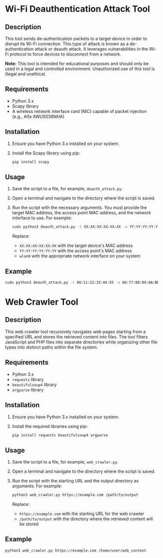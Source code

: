 # Wi-Fi Deauthentication Attack Tool

## Description

This tool sends de-authentication packets to a target device in order to disrupt its Wi-Fi connection. This type of attack is known as a de-authentication attack or deauth attack. It leverages vulnerabilities in the Wi-Fi protocol to force devices to disconnect from a network.

**Note:** This tool is intended for educational purposes and should only be used in a legal and controlled environment. Unauthorized use of this tool is illegal and unethical.

## Requirements

- Python 3.x
- Scapy library
- A wireless network interface card (NIC) capable of packet injection (e.g., Alfa AWUS036NHA)

## Installation

1. Ensure you have Python 3.x installed on your system.
2. Install the Scapy library using pip:

    ```sh
    pip install scapy
    ```

## Usage

1. Save the script to a file, for example, `deauth_attack.py`.
2. Open a terminal and navigate to the directory where the script is saved.
3. Run the script with the necessary arguments. You must provide the target MAC address, the access point MAC address, and the network interface to use. For example:

    ```sh
    sudo python3 deauth_attack.py -t XX:XX:XX:XX:XX:XX -a YY:YY:YY:YY:YY:YY -i wlan0
    ```

    Replace:
    - `XX:XX:XX:XX:XX:XX` with the target device's MAC address
    - `YY:YY:YY:YY:YY:YY` with the access point's MAC address
    - `wlan0` with the appropriate network interface on your system

## Example

```sh
sudo python3 deauth_attack.py -t 00:11:22:33:44:55 -a 66:77:88:99:AA:BB -i wlan0
```

# Web Crawler Tool

## Description

This web crawler tool recursively navigates web pages starting from a specified URL and stores the retrieved content into files. The tool filters JavaScript and PHP files into separate directories while organizing other file types into distinct paths within the file system.

## Requirements

- Python 3.x
- `requests` library
- `beautifulsoup4` library
- `argparse` library

## Installation

1. Ensure you have Python 3.x installed on your system.
2. Install the required libraries using pip:

    ```sh
    pip install requests beautifulsoup4 argparse
    ```

## Usage

1. Save the script to a file, for example, `web_crawler.py`.
2. Open a terminal and navigate to the directory where the script is saved.
3. Run the script with the starting URL and the output directory as arguments. For example:

    ```sh
    python3 web_crawler.py https://example.com /path/to/output
    ```

    Replace:
    - `https://example.com` with the starting URL for the web crawler
    - `/path/to/output` with the directory where the retrieved content will be stored

## Example

```sh
python3 web_crawler.py https://example.com /home/user/web_content

